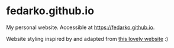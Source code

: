 # fedarko.github.io
My personal website. Accessible at https://fedarko.github.io.

Website styling inspired by and adapted from
[this lovely website](http://bettermotherfuckingwebsite.com) :)
